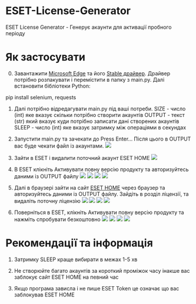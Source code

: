 # ESET-License-Generator
ESET License Generator - Генерує акаунти для активації пробного періоду

# Як застосувати

0. Завантажити [Microsoft Edge](https://www.microsoft.com/uk-ua/edge/home) та його [Stable драйвер](https://developer.microsoft.com/microsoft-edge/tools/webdriver/). Драйвер потрібно розпакувати і перемістити в папку з main.py. Далі встановити бібліотеки Python:

pip install selenium, requests

1. Далі потрібно відредагувати main.py під ваші потреби.
SIZE - число (int) яке вказує скільки потрібно створити акаунтів
OUTPUT - текст (str) який вказує куди потрібно записати дані створених акаунтів
SLEEP - число (int) яке вказує затримку між операціями в секундах

2. Запустити main.py та зачекати до Press Enter...
Після цього в OUTPUT вас буде чекати файл із акаунтами.
![](img/0.png)

3. Зайти в ESET і видалити поточний акаунт ESET HOME
![](img/1.png)

4. В ESET клікніть Активувати повну версію продукту та авторизуйтесь даними із OUTPUT файлу
![](img/2.png)
![](img/3.png)
![](img/4.png)
![](img/5.png)

5. Далі в браузері зайти на сайт [ESET HOME](https://login.eset.com/Login) через браузер та авторизуйтесь даними із OUTPUT файлу.
Зайдіть в розділ ліцензії, та видаліть поточну ліцензію
![](img/6.png)
![](img/7.png)
![](img/8.png)
![](img/9.png)

6. Поверніться в ESET, клікніть Активувати повну версію продукту та нажміть спробувати безкоштовно
![](img/10.png)
![](img/11.png)
![](img/12.png)
![](img/13.png)

# Рекомендації та інформація

1. Затримку SLEEP краще вибирати в межах 1-5 хв

2. Не створюйте багато акаунтів за короткий проміжок часу інакше вас заблокує сайт ESET HOME на певний час

3. Якщо програма зависла і не пише ESET Token це означає що вас заблокував ESET HOME
